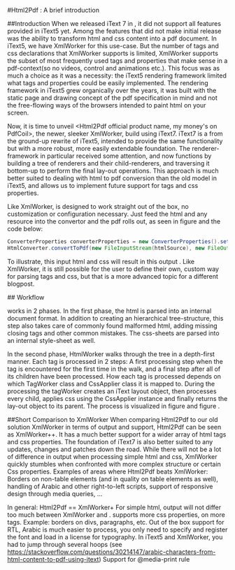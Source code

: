 #Html2Pdf : A brief introduction

##Introduction
When we released iText 7 in <insert release month>, it did not support all features provided in iText5 yet. Among the features that did not make initial release was the ability to transform html and css content into a pdf document. In iText5, we have XmlWorker for this use-case. But the number of tags and css declarations that XmlWorker supports is limited, XmlWorker supports the subset of most frequently used tags and properties that make sense in a pdf-context(so no videos, control and animations etc.). This focus was as much a choice as it was a necessity: the iText5 rendering framework limited what tags and properties could be easily implemented. The rendering framework in iText5 grew organically over the years, it was built with the static page and drawing concept of the pdf specification in mind and not the free-flowing ways of the browsers intended to paint html on your screen.

Now, it is time to unveil <Html2Pdf official product name, my money's on PdfCoil>, the newer, sleeker XmlWorker, build using iText7. iText7 is a from the ground-up rewrite of iText5, intended to provide the same functionality but with a more robust, more easily extendable foundation. The renderer-framework in particular received some attention, and now functions by building a tree of renderers and their child-renderers, and traversing it bottom-up to perform the final lay-out operations. This approach is much better suited to dealing with html to pdf conversion than the old model in iText5, and allows us to implement future support for tags and css properties.

Like XmlWorker, <Html2pdf> is designed to work straight out of the box, no customization or configuration necessary. Just feed the html and any resource into the convertor and the pdf rolls out, as seen in figure <ref highest level of abstraction figure> and the code below:

```java
ConverterProperties converterProperties = new ConverterProperties().setBaseUri(resoureLocation);
HtmlConverter.convertToPdf(new FileInputStream(htmlSource), new FileOutputStream(pdfDestination), converterProperties);
````

To illustrate, this input html <link example html> and css <link example css> will result in this output <link output pdf>.
Like XmlWorker, it is still possible for the user to define their own, custom way for parsing tags and css, but that is a more advanced topic for a different blogpost.

##<Html2Pdf> Workflow

<Html2Pdf> works in 2 phases. In the first phase, the html is parsed into an internal document format. In addition to creating an hierarchical tree-structure, this step also takes care of commonly found malformed html, adding missing closing tags and other common mistakes. The css-sheets are parsed into an internal style-sheet as well.

In the second phase, HtmlWorker walks through the tree in a depth-first manner. Each tag is processed in 2 steps: A first processing step when the tag is encountered for the first time in the walk, and a final step after all of its children have been processed. How each tag is processed depends on which TagWorker class and CssApplier class it is mapped to. During the processing the tagWorker creates an iText layout object, then processes every child, applies css using the CssApplier instance and finally returns the lay-out object to its parent. The process is visualized in figure <flow> and figure <node process flow>. 

##Short Comparison to XmlWorker
When comparing Html2Pdf to our old solution XmlWorker in terms of output and support, Html2Pdf can be seen as XmlWorker++. It has a much better support for a wider array of html tags and css properties. The foundation of iText7 is also better suited to any updates, changes and patches down the road. While there will not be a lot of difference in output when processing simple html and css, XmlWorker quickly stumbles when confronted with more complex structure or certain Css properties. Examples of areas where Html2Pdf beats XmlWorker: Borders on non-table elements (and in quality on table elements as well), handling of Arabic and other right-to-left scripts, support of responsive design through media queries, ...

In general: Html2Pdf == XmlWorker+
For simple html, output will not differ too much between XmlWorker and <Html2Pdf>.
<Html2Pdf> supports more css properties, on more tags. Example: borders on divs, paragraphs, etc.
Out of the box support for RTL, Arabic is much easier to process, you only need to specify and register the font and load in a license for typography. In iText5 and XmlWorker, you had to jump through several hoops (see https://stackoverflow.com/questions/30214147/arabic-characters-from-html-content-to-pdf-using-itext)
Support for @media-print rule